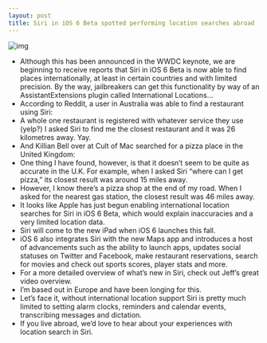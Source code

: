 ```yaml
---
layout: post
title: Siri in iOS 6 Beta spotted performing location searches abroad
---
```

![img](http://media.idownloadblog.com/wp-content/uploads/2012/06/iOS-6-Siri-location-search-in-UK.jpg)
* Although this has been announced in the WWDC keynote, we are beginning to receive reports that Siri in iOS 6 Beta is now able to find places internationally, at least in certain countries and with limited precision. By the way, jailbreakers can get this functionality by way of an AssistantExtensions plugin called International Locations…
* According to Reddit, a user in Australia was able to find a restaurant using Siri:
* A whole one restaurant is registered with whatever service they use (yelp?) I asked Siri to find me the closest restaurant and it was 26 kilometres away. Yay.
* And Killian Bell over at Cult of Mac searched for a pizza place in the United Kingdom:
* One thing I have found, however, is that it doesn’t seem to be quite as accurate in the U.K. For example, when I asked Siri “where can I get pizza,” its closest result was around 15 miles away.
* However, I know there’s a pizza shop at the end of my road. When I asked for the nearest gas station, the closest result was 46 miles away.
* It looks like Apple has just begun enabling international location searches for Siri in iOS 6 Beta, which would explain inaccuracies and a very limited location data.
* Siri will come to the new iPad when iOS 6 launches this fall.
* iOS 6 also integrates Siri with the new Maps app and introduces a host of advancements such as the ability to launch apps, updates social statuses on Twitter and Facebook, make restaurant reservations, search for movies and check out sports scores, player stats and more.
* For a more detailed overview of what’s new in Siri, check out Jeff’s great video overview.
* I’m based out in Europe and have been longing for this.
* Let’s face it, without international location support Siri is pretty much limited to setting alarm clocks, reminders and calendar events, transcribing messages and dictation.
* If you live abroad, we’d love to hear about your experiences with location search in Siri.

